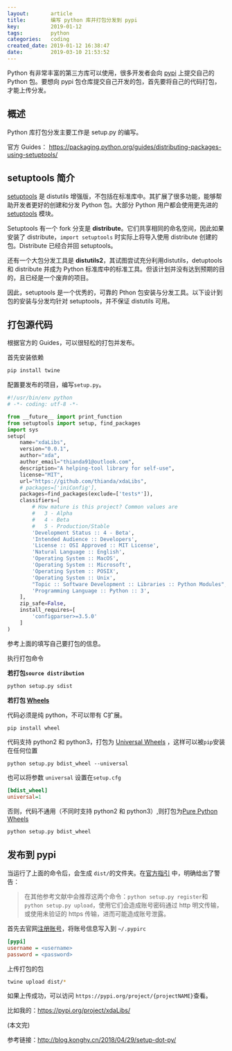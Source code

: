 ```yaml
---
layout:       article
title:        编写 python 库并打包分发到 pypi
key:          2019-01-12
tags:         python
categories:   coding
created_date: 2019-01-12 16:38:47
date:         2019-03-10 21:53:52
---
```


Python 有非常丰富的第三方库可以使用，很多开发者会向 [pypi](https://pypi.org/) 上提交自己的 Python 包。要想向 pypi 包仓库提交自己开发的包，首先要将自己的代码打包，才能上传分发。

<!--more-->

## 概述

Python 库打包分发主要工作是 setup.py 的编写。

官方 Guides： <https://packaging.python.org/guides/distributing-packages-using-setuptools/>

## setuptools 简介

[setuptools](https://baike.baidu.com/item/setuptools/678556) 是 distutils 增强版，不包括在标准库中。其扩展了很多功能，能够帮助开发者更好的创建和分发 Python 包。大部分 Python 用户都会使用更先进的 [setuptools](https://setuptools.readthedocs.io) 模块。

Setuptools 有一个 fork 分支是 **distribute**。它们共享相同的命名空间，因此如果安装了 distribute，`import setuptools` 时实际上将导入使用 distribute 创建的包。Distribute 已经合并回 setuptools。

还有一个大包分发工具是 **distutils2**，其试图尝试充分利用distutils，detuptools 和 distribute 并成为 Python 标准库中的标准工具。但该计划并没有达到预期的目的，且已经是一个废弃的项目。

因此，setuptools 是一个优秀的，可靠的 Pthon 包安装与分发工具。以下设计到包的安装与分发均针对 setuptools，并不保证 distutils 可用。

## 打包源代码

根据官方的 Guides，可以很轻松的打包并发布。

首先安装依赖

```sh
pip install twine
```

配置要发布的项目，编写`setup.py`。

```python
#!/usr/bin/env python
# -*- coding: utf-8 -*-

from __future__ import print_function
from setuptools import setup, find_packages
import sys
setup(
    name="xdaLibs",
    version="0.0.1",
    author="xda",
    author_email="thianda91@outlook.com",
    description="A helping-tool library for self-use",
    license="MIT",
    url="https://github.com/thianda/xdaLibs",
    # packages=['iniConfig'],
    packages=find_packages(exclude=['tests*']),
    classifiers=[
        # How mature is this project? Common values are
        #   3 - Alpha
        #   4 - Beta
        #   5 - Production/Stable
        'Development Status :: 4 - Beta',
        'Intended Audience :: Developers',
        'License :: OSI Approved :: MIT License',
        'Natural Language :: English',
        'Operating System :: MacOS',
        'Operating System :: Microsoft',
        'Operating System :: POSIX',
        'Operating System :: Unix',
        "Topic :: Software Development :: Libraries :: Python Modules",
        'Programming Language :: Python :: 3',
    ],
    zip_safe=False,
    install_requires=[
        'configparser>=3.5.0'
    ]
)

```

参考上面的填写自己要打包的信息。

执行打包命令

**若打包`source distribution`**

```sh
python setup.py sdist
```

**若打包 [Wheels](https://packaging.python.org/guides/distributing-packages-using-setuptools/#id73)** 

代码必须是纯 python，不可以带有 C扩展。

```sh
pip install wheel
```

代码支持 python2 和 python3，打包为 [Universal Wheels](https://packaging.python.org/guides/distributing-packages-using-setuptools/#id74) ，这样可以被`pip`安装在任何位置

``` 
python setup.py bdist_wheel --universal
```

也可以将参数 `universal` 设置在`setup.cfg`

```ini
[bdist_wheel]
universal=1
```

否则，代码不通用（不同时支持 python2 和 python3）,则打包为[Pure Python Wheels](https://packaging.python.org/guides/distributing-packages-using-setuptools/#id75) 

```sh
python setup.py bdist_wheel
```

## 发布到  pypi

当运行了上面的命令后，会生成 `dist/`的文件夹。在[官方指引](https://packaging.python.org/guides/distributing-packages-using-setuptools/#id77) 中，明确给出了警告：

>在其他参考文献中会推荐这两个命令：`python setup.py register`和`python setup.py upload`，使用它们会造成账号密码通过 http 明文传输，或使用未验证的 https 传输，进而可能造成账号泄露。

首先去官网[注册账号](https://pypi.org/account/register/)，将账号信息写入到 `~/.pypirc`

```ini
[pypi]
username = <username>
password = <password>
```

上传打包的包

```sh
twine upload dist/*
```

如果上传成功，可以访问 `https://pypi.org/project/{projectNAME}`查看。

比如我的：<https://pypi.org/project/xdaLibs/>



(本文完)

参考链接：http://blog.konghy.cn/2018/04/29/setup-dot-py/